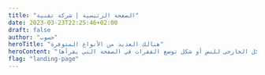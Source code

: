 ```yaml
---
title: "الصفحة الرئيسية | شركة تقنية"
date: 2023-03-23T22:25:46+02:00
draft: false
author: "حسوب"
heroTitle: "هنالك العديد من الأنواع المتوفرة"
heroContent: "هناك حقيقة مثبتة منذ زمن طويل وهي أن المحتوى المقروء لصفحة ما سيلهي القارئ عن التركيز على الشكل الخارجي للنص أو شكل توضع الفقرات في الصفحة التي يقرأها."
flag: "landing-page"
---
```

